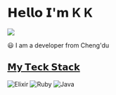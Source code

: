 # 𝗛𝗲𝗹𝗹𝗼 𝗜'𝗺 K K

[![](https://img.shields.io/badge/--%23000000?style=flat&logo=zhihu&logoColor=ffffff)](https://www.zhihu.com/people/you-dang-de-gou/posts)

:smiley: I am a developer from Cheng'du

## [𝗠𝘆 𝗧𝗲𝗰𝗸 𝗦𝘁𝗮𝗰𝗸](https://github.com/fanxy1/fanxy1)
![Elixir](https://img.shields.io/badge/-Elixir-%234B275F?style=flat-square&logo=elixir&logoColor=ffffff)
![Ruby](https://img.shields.io/badge/Ruby-red?style=red&logo=Ruby&logoColor=ff0000)
![Java](https://img.shields.io/badge/-Java-%23007396?style=flat-square&logo=java&logoColor=ffffff)

<!--
**fanxy1/fanxy1** is a ✨ _special_ ✨ repository because its `README.md` (this file) appears on your GitHub profile.

Here are some ideas to get you started:

- 🔭 I’m currently working on ...
- 🌱 I’m currently learning ...
- 👯 I’m looking to collaborate on ...
- 🤔 I’m looking for help with ...
- 💬 Ask me about ...
- 📫 How to reach me: ...
- 😄 Pronouns: ...
- ⚡ Fun fact: ...
-->
